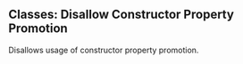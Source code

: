 ## Classes: Disallow Constructor Property Promotion

Disallows usage of constructor property promotion.